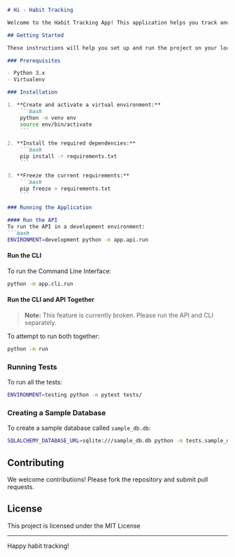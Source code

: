 ```markdown
# Hi - Habit Tracking

Welcome to the Habit Tracking App! This application helps you track and manage your habits effectively through a user-friendly interface and powerful API.

## Getting Started

These instructions will help you set up and run the project on your local machine.

### Prerequisites

- Python 3.x
- Virtualenv

### Installation

1. **Create and activate a virtual environment:**
    ```bash
    python -m venv env
    source env/bin/activate
    ```

2. **Install the required dependencies:**
    ```bash
    pip install -r requirements.txt
    ```

3. **Freeze the current requirements:**
    ```bash
    pip freeze > requirements.txt
    ```

### Running the Application

#### Run the API
To run the API in a development environment:
```bash
ENVIRONMENT=development python -m app.api.run
```

#### Run the CLI
To run the Command Line Interface:
```bash
python -m app.cli.run
```

#### Run the CLI and API Together
> **Note:** This feature is currently broken. Please run the API and CLI separately.

To attempt to run both together:
```bash
python -m run
```

### Running Tests

To run all the tests:
```bash
ENVIRONMENT=testing python -m pytest tests/
```

### Creating a Sample Database

To create a sample database called `sample_db.db`:
```bash
SQLALCHEMY_DATABASE_URL=sqlite:///sample_db.db python -m tests.sample_data.create_sample_db
```

## Contributing

We welcome contributions! Please fork the repository and submit pull requests.

## License

This project is licensed under the MIT License

---

Happy habit tracking!
```


